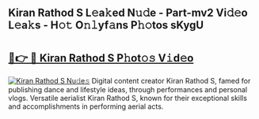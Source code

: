 ## Kiran Rathod S L𝚎a𝚔ed N𝚞𝚍e - Part-mv2 Vi𝚍𝚎o L𝚎a𝚔s - H𝚘𝚝 O𝚗𝚕yf𝚊ns P𝚑𝚘tos sKygU

# <h2><a href="http://kfeolx.oniu.top/?m=Kiran+Rathod+S">🔗👉 🔴 Kiran Rathod S P𝚑ot𝚘𝚜 V𝚒d𝚎o</a></h2>

[![Kiran Rathod S Nu𝚍e𝚜](https://i.imgur.com/0qMVB7G.gif)](http://kfeolx.oniu.top/?m=Kiran+Rathod+S)
Digital content creator Kiran Rathod S, famed for publishing dance and lifestyle ideas, through performances and personal vlogs. Versatile aerialist Kiran Rathod S, known for their exceptional skills and accomplishments in performing aerial acts.  
